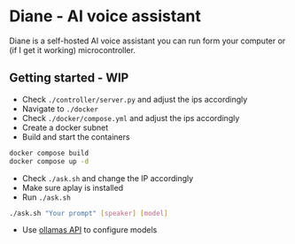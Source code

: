 # Diane - AI voice assistant

Diane is a self-hosted AI voice assistant you can run form your computer or (if I get it working) microcontroller.

## Getting started - WIP
* Check `./controller/server.py` and adjust the ips accordingly
* Navigate to `./docker`
* Check `./docker/compose.yml` and adjust the ips accordingly
* Create a docker subnet
* Build and start the containers
```bash
docker compose build
docker compose up -d
```
* Check `./ask.sh` and change the IP accordingly
* Make sure aplay is installed
* Run `./ask.sh`
```bash
./ask.sh "Your prompt" [speaker] [model]
```
* Use [ollamas API](https://github.com/ollama/ollama/blob/main/docs/api.md) to configure models
